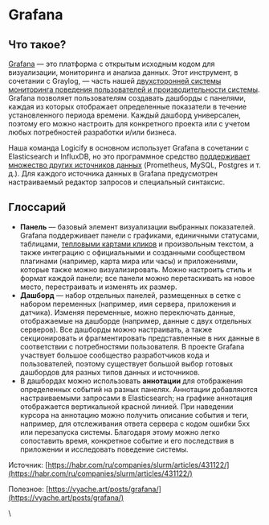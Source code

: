 # Grafana



## Что такое?

[Grafana](https://grafana.com/) — это платформа с открытым исходным кодом для визуализации, мониторинга и анализа данных. Этот инструмент, в сочетании с Graylog, — часть нашей [двухсторонней системы мониторинга поведения пользователей и производительности системы](https://www.logicify.com/en/blog/logicify-double-sided-system-of-user-behavior-and-system-condition-monitoring/?edit). Grafana позволяет пользователям создавать дашборды с панелями, каждая из которых отображает определенные показатели в течение установленного периода времени. Каждый дашборд универсален, поэтому его можно настроить для конкретного проекта или с учетом любых потребностей разработки и/или бизнеса.

Наша команда Logicify в основном использует Grafana в сочетании с Elasticsearch и InfluxDB, но это программное средство [поддерживает множество других источников данных](http://docs.grafana.org/features/datasources/#supported-data-sources/) (Prometheus, MySQL, Postgres и т. д.). Для каждого источника данных в Grafana предусмотрен настраиваемый редактор запросов и специальный синтаксис.

## Глоссарий

* **Панель** — базовый элемент визуализации выбранных показателей. Grafana поддерживает панели с графиками, единичными статусами, таблицами, [тепловыми картами кликов](http://docs.grafana.org/features/panels/heatmap/) и произвольным текстом, а также интеграцию с официальными и созданными сообществом плагинами (например, карта мира или часы) и приложениями, которые также можно визуализировать. Можно настроить стиль и формат каждой панели; все панели можно перетаскивать на новое место, перестраивать и изменять их размер.
* **Дашборд** — набор отдельных панелей, размещенных в сетке с набором переменных (например, имя сервера, приложения и датчика). Изменяя переменные, можно переключать данные, отображаемые на дашборде (например, данные с двух отдельных серверов). Все дашборды можно настраивать, а также секционировать и фрагментировать представленные в них данные в соответствии с потребностями пользователя. В проекте Grafana участвует большое сообщество разработчиков кода и пользователей, поэтому существует большой выбор готовых дашбордов для разных типов данных и источников.
* В дашбордах можно использовать **аннотации** для отображения определенных событий на разных панелях. Аннотации добавляются настраиваемыми запросами в Elasticsearch; на графике аннотация отображается вертикальной красной линией. При наведении курсора на аннотацию можно получить описание события и теги, например, для отслеживания ответа сервера с кодом ошибки 5xx или перезапуска системы. Благодаря этому можно легко сопоставить время, конкретное событие и его последствия в приложении и исследовать поведение системы.

Источник: [https://habr.com/ru/companies/slurm/articles/431122/](https://habr.com/ru/companies/slurm/articles/431122/)

Полезное: [https://vyache.art/posts/grafana/](https://vyache.art/posts/grafana/)

\
